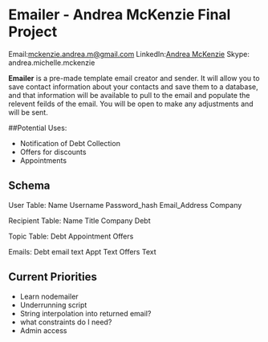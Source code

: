 # Emailer - Andrea McKenzie Final Project
  Email:[mckenzie.andrea.m@gmail.com](mailto:mckenzie.andrea.m@gmail.com)
  LinkedIn:[Andrea McKenzie](https://www.linkedin.com/in/andrea-mckenzie/)
  Skype: andrea.michelle.mckenzie

**Emailer** is a pre-made template email creator and sender. It will allow you to save contact information about your contacts and save them to a database, and that information will be available to pull to the email and populate the relevent feilds of the email. You will be open to make any adjustments and will be sent. 

##Potential Uses:
- Notification of Debt Collection
- Offers for discounts
- Appointments 

## Schema

User Table:
Name
Username
Password_hash
Email_Address
Company

Recipient Table:
Name
Title
Company
Debt

Topic Table:
Debt
Appointment
Offers

Emails:
Debt email text
Appt Text
Offers Text

## Current Priorities

- Learn nodemailer
- Underrunning script
- String interpolation into returned email?
- what constraints do I need?
- Admin access




